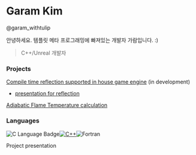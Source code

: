 # Garam Kim

@garam_withtulip

안녕하세요. 템플릿 메타 프로그래밍에 빠져있는 개발자 가람입니다. :) 

> C++/Unreal 개발자

### Projects

[Compile time reflection supported in house game engine](https://github.com/CoLuthien/REngine) (in development)

- [presentation for reflection](https://www.dropbox.com/s/58tko7wl9kby9gb/reflection%201.pdf?dl=0)

[Adiabatic Flame Temperature calculation](https://github.com/CoLuthien/AdiabaticFlameTemperature)

### Languages

![C Language Badge](https://camo.githubusercontent.com/de62fac1f059426dfe26ebe178774c5d38ffb7afa80801fbca77d93878ce02e5/68747470733a2f2f696d672e736869656c64732e696f2f62616467652f2d435f6c616e67756167652d4138423943433f7374796c653d666f722d7468652d6261646765266c6f676f3d43266c6f676f436f6c6f723d626c61636b)[![C++](https://camo.githubusercontent.com/891c1fd9d2ab2adf1053e8514f469b94049769ccd9d2765c8e06e9c1b6da1b8c/68747470733a2f2f696d672e736869656c64732e696f2f62616467652f632b2b2d2532333030353939432e7376673f7374796c653d666f722d7468652d6261646765266c6f676f3d63253242253242266c6f676f436f6c6f723d7768697465)](https://camo.githubusercontent.com/891c1fd9d2ab2adf1053e8514f469b94049769ccd9d2765c8e06e9c1b6da1b8c/68747470733a2f2f696d672e736869656c64732e696f2f62616467652f632b2b2d2532333030353939432e7376673f7374796c653d666f722d7468652d6261646765266c6f676f3d63253242253242266c6f676f436f6c6f723d7768697465)![Fortran](https://img.shields.io/badge/Fortran-%23734F96.svg?style=for-the-badge&logo=fortran&logoColor=white)



Project presentation 

